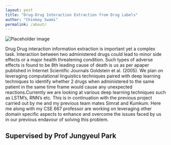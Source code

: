 ```yaml
---
layout: post
title: "Drug-Drug Interaction Extraction from Drug Labels"
author: "Chinmay Swami"
permalink: /about/
---
```

![Placeholder image](https://github.com/gursimrat-singh/ddi_cse567/blob/master/assets/xdrug-drug-interaction.png?raw=true "Placeholder image")

Drug Drug interaction information extraction is important yet a complex task.  Interaction between two administered drugs could lead to minor side effects or a major health threatening condition.  Such types of adverse effects is found to be 8th leading cause of death is us as per apaper published in Internet Scientific Journals Goldstein et al. (2005).  We plan on leveraging computational linguistics techniques paired with deep learning techniques to identify whether 2  drugs  when  administered  to  the  same  patient  in  the  same  time  frame  would  cause  any unexpected  reactions.Currently  we  are  looking  at  various  deep  learning  techniques  such  as LSTM’s, RNN’s etc.
This is in continuation with the previous project carried out by me and my previous team mates Simrat and Kumkum. Here me along with my CSE 667 professor are working on leveraging other domain specific aspects to enhance and overcome the issues faced by us in our previous endavour of solving this problem.
 
## Supervised by Prof Jungyeul Park


